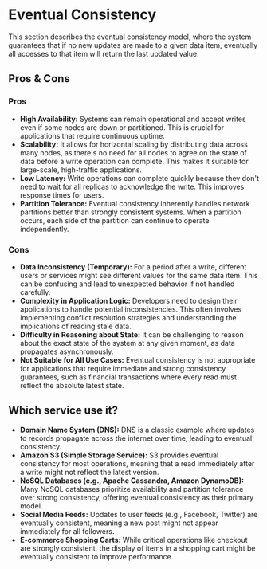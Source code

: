 # Eventual Consistency



This section describes the eventual consistency model, where the system guarantees that if no new updates are made to a given data item, eventually all accesses to that item will return the last updated value.

## Pros & Cons

### Pros
-   **High Availability:** Systems can remain operational and accept writes even if some nodes are down or partitioned. This is crucial for applications that require continuous uptime.
-   **Scalability:** It allows for horizontal scaling by distributing data across many nodes, as there's no need for all nodes to agree on the state of data before a write operation can complete. This makes it suitable for large-scale, high-traffic applications.
-   **Low Latency:** Write operations can complete quickly because they don't need to wait for all replicas to acknowledge the write. This improves response times for users.
-   **Partition Tolerance:** Eventual consistency inherently handles network partitions better than strongly consistent systems. When a partition occurs, each side of the partition can continue to operate independently.

### Cons
-   **Data Inconsistency (Temporary):** For a period after a write, different users or services might see different values for the same data item. This can be confusing and lead to unexpected behavior if not handled carefully.
-   **Complexity in Application Logic:** Developers need to design their applications to handle potential inconsistencies. This often involves implementing conflict resolution strategies and understanding the implications of reading stale data.
-   **Difficulty in Reasoning about State:** It can be challenging to reason about the exact state of the system at any given moment, as data propagates asynchronously.
-   **Not Suitable for All Use Cases:** Eventual consistency is not appropriate for applications that require immediate and strong consistency guarantees, such as financial transactions where every read must reflect the absolute latest state.

## Which service use it?

-   **Domain Name System (DNS):** DNS is a classic example where updates to records propagate across the internet over time, leading to eventual consistency.
-   **Amazon S3 (Simple Storage Service):** S3 provides eventual consistency for most operations, meaning that a read immediately after a write might not reflect the latest version.
-   **NoSQL Databases (e.g., Apache Cassandra, Amazon DynamoDB):** Many NoSQL databases prioritize availability and partition tolerance over strong consistency, offering eventual consistency as their primary model.
-   **Social Media Feeds:** Updates to user feeds (e.g., Facebook, Twitter) are eventually consistent, meaning a new post might not appear immediately for all followers.
-   **E-commerce Shopping Carts:** While critical operations like checkout are strongly consistent, the display of items in a shopping cart might be eventually consistent to improve performance.

